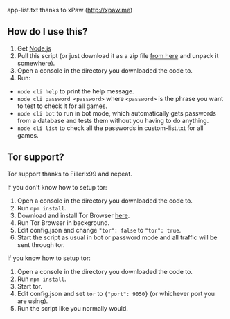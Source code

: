
app-list.txt thanks to xPaw (http://xpaw.me)

How do I use this?
---
1. Get [Node.js](https://nodejs.org/)
2. Pull this script (or just download it as a zip file [from here](https://github.com/opl-/winter-arg-tester/archive/master.zip) and unpack it somewhere).
3. Open a console in the directory you downloaded the code to.
4. Run:
  * `node cli help` to print the help message.
  * `node cli password <password>` where `<password>` is the phrase you want to test to check it for all games.
  * `node cli bot` to run in bot mode, which automatically gets passwords from a database and tests them without you having to do anything.
  * `node cli list` to check all the passwords in custom-list.txt for all games.
  
Tor support?
---
Tor support thanks to Fillerix99 and nepeat.

If you don't know how to setup tor:

1. Open a console in the directory you downloaded the code to.
2. Run `npm install`.
3. Download and install Tor Browser [here](https://www.torproject.org/index.html.en).
4. Run Tor Browser in background.
5. Edit config.json and change `"tor": false` to `"tor": true`.
6. Start the script as usual in bot or password mode and all traffic will be sent through tor.

If you know how to setup tor:

1. Open a console in the directory you downloaded the code to.
2. Run `npm install`.
3. Start tor.
4. Edit config.json and set `tor` to `{"port": 9050}` (or whichever port you are using).
5. Run the script like you normally would.
